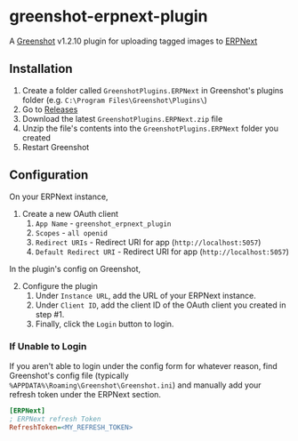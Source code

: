 # greenshot-erpnext-plugin

A [Greenshot](https://github.com/greenshot/greenshot) v1.2.10 plugin for uploading tagged images to [ERPNext](https://erpnext.com)

## Installation
1. Create a folder called `GreenshotPlugins.ERPNext` in Greenshot's plugins folder (e.g. `C:\Program Files\Greenshot\Plugins\`)
2. Go to [Releases](https://github.com/nicholas-ramsey/greenshot-erpnext-plugin/releases)
3. Download the latest `GreenshotPlugins.ERPNext.zip` file
4. Unzip the file's contents into the `GreenshotPlugins.ERPNext` folder you created
5. Restart Greenshot

## Configuration

On your ERPNext instance,

1. Create a new OAuth client
   1. `App Name` - `greenshot_erpnext_plugin`
   2. `Scopes` - `all openid`
   3. `Redirect URIs` - Redirect URI for app (`http://localhost:5057`)
   4. `Default Redirect URI` - Redirect URI for app (`http://localhost:5057`)

In the plugin's config on Greenshot,

2. Configure the plugin
	1. Under `Instance URL`, add the URL of your ERPNext instance.
	2. Under `Client ID`, add the client ID of the OAuth client you created in step #1.
	3. Finally, click the `Login` button to login.

### If Unable to Login

If you aren't able to login under the config form for whatever reason, find Greenshot's config file (typically `%APPDATA%\Roaming\Greenshot\Greenshot.ini`) and manually add your refresh token under the ERPNext section.

```ini
[ERPNext]
; ERPNext refresh Token
RefreshToken=<MY_REFRESH_TOKEN>
```